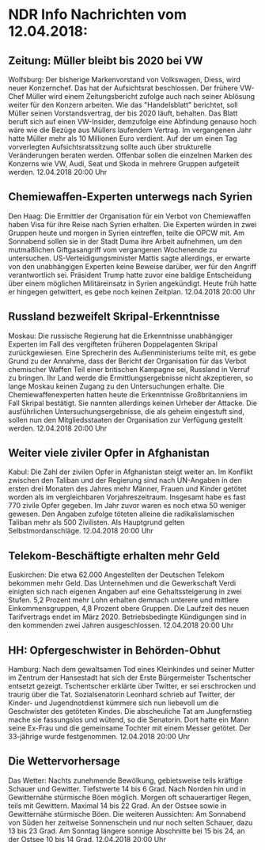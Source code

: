 # NDR Info Nachrichten vom 12.04.2018:


## Zeitung: Müller bleibt bis 2020 bei VW
Wolfsburg: Der bisherige Markenvorstand von Volkswagen, Diess, wird neuer Konzernchef. Das hat der Aufsichtsrat beschlossen. Der frühere VW-Chef Müller wird einem Zeitungsbericht zufolge auch nach seiner Ablösung weiter für den Konzern arbeiten. Wie das "Handelsblatt" berichtet, soll Müller seinen Vorstandsvertrag, der bis 2020 läuft, behalten. Das Blatt beruft sich auf einen VW-Insider, demzufolge eine Abfindung genauso hoch wäre wie die Bezüge aus Müllers laufendem Vertrag. Im vergangenen Jahr hatte Müller mehr als 10 Millionen Euro verdient. Auf der um einen Tag vorverlegten Aufsichtsratssitzung sollte auch über strukturelle Veränderungen beraten werden. Offenbar sollen die einzelnen Marken des Konzerns wie VW, Audi, Seat und Skoda in mehrere Gruppen aufgeteilt werden. 12.04.2018 20:00 Uhr 

## Chemiewaffen-Experten unterwegs nach Syrien
Den Haag:  	Die Ermittler der Organisation für ein Verbot von Chemiewaffen haben Visa für ihre Reise nach Syrien erhalten. Die Experten würden in zwei Gruppen heute und morgen in Syrien eintreffen, teilte die OPCW mit. Am Sonnabend sollen sie in der Stadt Duma ihre Arbeit aufnehmen, um den mutmaßlichen Giftgasangriff vom vergangenen Wochenende zu untersuchen. US-Verteidigungsminister Mattis sagte allerdings, er erwarte von den unabhängigen Experten keine Beweise darüber, wer für den Angriff verantwortlich sei. Präsident Trump hatte zuvor eine baldige Entscheidung über
einem möglichen Militäreinsatz in Syrien angekündigt. Heute früh hatte er hingegen getwittert, es gebe noch keinen Zeitplan. 12.04.2018 20:00 Uhr 

## Russland bezweifelt Skripal-Erkenntnisse
Moskau: Die russische Regierung hat die Erkenntnisse unabhängiger Experten im Fall des vergifteten früheren Doppelagenten Skripal zurückgewiesen. Eine Sprecherin des Außenministeriums teilte mit, es gebe Grund zu der Annahme, dass der Bericht der Organisation für das Verbot chemischer Waffen Teil einer britischen Kampagne sei, Russland in Verruf zu bringen. Ihr Land werde die Ermittlungsergebnisse nicht akzeptieren, so lange Moskau keinen Zugang zu den Untersuchungen erhalte. Die Chemiewaffenexperten hatten heute die Erkenntnisse Großbritanniens im Fall Skripal bestätigt. Sie nannten allerdings keinen Urheber der Attacke. Die ausführlichen Untersuchungsergebnisse, die als geheim eingestuft sind, sollen nun den Mitgliedsstaaten der Organisation zur Verfügung gestellt werden. 12.04.2018 20:00 Uhr 

## Weiter viele ziviler Opfer in Afghanistan
Kabul: Die Zahl der zivilen Opfer in Afghanistan steigt weiter an. Im Konflikt zwischen den Taliban und der Regierung sind nach UN-Angaben in den ersten drei Monaten des Jahres mehr Männer, Frauen und Kinder getötet worden als im vergleichbaren Vorjahreszeitraum. Insgesamt habe es fast 770 zivile Opfer gegeben. Im Jahr zuvor waren es noch etwa 50 weniger gewesen. Den Angaben zufolge töteten alleine die radikalislamischen Taliban mehr als 500 Zivilisten. Als Hauptgrund gelten Selbstmordanschläge. 12.04.2018 20:00 Uhr 

## Telekom-Beschäftigte erhalten mehr Geld
Euskirchen: Die etwa 62.000 Angestellten der Deutschen Telekom bekommen mehr Geld. Das Unternehmen und die Gewerkschaft Verdi einigten sich nach eigenen Angaben auf eine Gehaltssteigerung in zwei Stufen. 5,2 Prozent mehr Lohn erhalten demnach unterere und mittlere Einkommensgruppen, 4,8 Prozent obere Gruppen. Die Laufzeit des neuen Tarifvertrags endet im März 2020. Betriebsbedingte Kündigungen sind in den kommenden zwei Jahren ausgeschlossen. 12.04.2018 20:00 Uhr 

## HH: Opfergeschwister in Behörden-Obhut
Hamburg: Nach dem gewaltsamen Tod eines Kleinkindes und seiner Mutter im Zentrum der Hansestadt hat sich der Erste Bürgermeister Tschentscher entsetzt gezeigt. Tschentscher erklärte über Twitter, er sei erschrocken und traurig über die Tat. Sozialsenatorin Leonhard schrieb auf Twitter, der Kinder- und Jugendnotdienst kümmere sich nun liebevoll um die Geschwister des getöteten Kindes. Die abscheuliche Tat am Jungfernstieg mache sie fassungslos und wütend, so die Senatorin. Dort hatte ein Mann seine Ex-Frau und die gemeinsame Tochter mit einem Messer getötet. Der 33-jährige wurde festgenommen. 12.04.2018 20:00 Uhr 

## Die Wettervorhersage
Das Wetter:
Nachts zunehmende Bewölkung, gebietsweise teils kräftige Schauer und Gewitter. Tiefstwerte 14 bis 6 Grad. Nach Norden hin und in Gewitternähe stürmische Böen möglich. Morgen oft schauerartiger Regen, teils mit Gewittern. Maximal 14 bis 22 Grad. An der Ostsee sowie in Gewitternähe stürmische Böen. Die weiteren Aussichten: Am Sonnabend von Süden her zeitweise Sonnenschein und nur noch selten Schauer, dazu 13 bis 23 Grad. Am Sonntag längere sonnige Abschnitte bei 15 bis 24, an der Ostsee 10 bis 14 Grad. 12.04.2018 20:00 Uhr 
